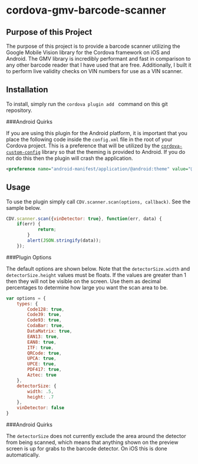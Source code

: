 
cordova-gmv-barcode-scanner
===========================

Purpose of this Project
-----------------------

The purpose of this project is to provide a barcode scanner utilizing the Google Mobile Vision library for the Cordova framework on iOS and Android. The GMV library is incredibly performant and fast in comparison to any other barcode reader that I have used that are free. Additionally, I built it to perform live validity checks on VIN numbers for use as a VIN scanner. 

Installation
------------

To install, simply run the `cordova plugin add ` command on this git repository.

###Android Quirks

If you are using this plugin for the Android platform, it is important that you place the following code inside the `config.xml` file in the root of your Cordova project. This is a preference that will be utilized by the [`cordova-custom-config`](https://github.com/dpa99c/cordova-custom-config) library so that the theming is provided to Android. If you do not do this then the plugin will crash the application.

````xml
<preference name="android-manifest/application/@android:theme" value="@style/Theme.AppCompat" />
````

Usage
-----

To use the plugin simply call `CDV.scanner.scan(options, callback)`. See the sample below.

````javascript
CDV.scanner.scan({vinDetector: true}, function(err, data) {
	if(err) {
			return;
		}
		alert(JSON.stringify(data));
	});
````

###Plugin Options

The default options are shown below. Note that the `detectorSize.width` and `detectorSize.height` values must be floats. If the values are greater than 1 then they will not be visible on the screen. Use them as decimal percentages to determine how large you want the scan area to be.
````javascript
var options = {
	types: {
		Code128: true,
		Code39: true,
		Code93: true,
		CodaBar: true,
		DataMatrix: true,
		EAN13: true,
		EAN8: true,
		ITF: true,
		QRCode: true,
		UPCA: true,
		UPCE: true,
		PDF417: true,
		Aztec: true
	},
	detectorSize: {
		width: .5,
		height: .7
	},
	vinDetector: false
}
````


###Android Quirks

The `detectorSize` does not currently exclude the area around the detector from being scanned, which means that anything shown on the preview screen is up for grabs to the barcode detector. On iOS this is done automatically.